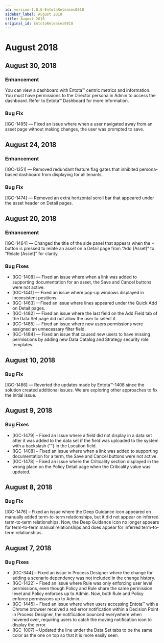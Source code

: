 ```yaml
---
id: version-1.0.0-EntotaReleases0818
sidebar_label: August 2018
title: August 2018
original_id: EntotaReleases0818
---
```


# August 2018

## August 30, 2018

### Enhancement

You can view a dashboard with Entota™ centric metrics and information. You must have permissions to the Director persona in Admin to access the dashboard. Refer to Entota™ Dashboard for more information.

### Bug Fix

[IGC-1495] — Fixed an issue where when a user navigated away from an asset page without making changes, the user was prompted to save.

## August 24, 2018

### Enhancement

[IGC-1351] — Removed redundant feature flag gates that inhibited persona-based dashboard from displaying for all tenants.

### Bug Fix

[IGC-1474] — Removed an extra horizontal scroll bar that appeared under the asset header on Detail pages.

## August 20, 2018

### Enhancement

[IGC-1464] — Changed the title of the side panel that appears when the + button is pressed to relate an asset on a Detail page from “Add [Asset]” to “Relate [Asset]” for clarity.

### Bug Fixes

* [IGC-1408] — Fixed an issue where when a link was added to supporting documentation for an asset, the Save and Cancel buttons were not active.
* [IGC-1441] — Fixed an issue where pop-up windows displayed in inconsistent positions.
* [IGC-1463] —Fixed an issue where lines appeared under the Quick Add on Detail pages.
* [IGC-1482] — Fixed an issue where the last field on the Add Field tab of the Data Set page did not allow the user to select it.
* [IGC-1485] — Fixed an issue where new users permissions were assigned an unnecessary filter field.
* [IGC-1484] — Fixed an issue that caused new users to have missing permissions by adding new Data Catalog and Strategy security role templates.

## August 10, 2018

### Bug Fix

[IGC-1486] — Reverted the updates made by Entota™‌-1408 since the solution created additional issues. We are exploring other approaches to fix the initial issue.

## August 9, 2018

### Bug Fixes

* [IGC-1479] – Fixed an issue where a field did not display in a data set after it was added to the data set if the field was uploaded to the system with a backslash ("\") in the Location field.
* [IGC-1408] – Fixed an issue where when a link was added to supporting documentation for a term, the Save and Cancel buttons were not active.
* [IGC-1478] – Fixed an issue where the Criticality section displayed in the wrong place on the Policy Detail page when the Criticality value was updated.

## August 8, 2018

### Bug Fix

[IGC-1476] – Fixed an issue where the Deep Guidance icon appeared on manually added term-to-term relationships, but it did not appear on inferred term-to-term relationships. Now, the Deep Guidance icon no longer appears for term-to-term manual relationships and does appear for inferred term-to-term relationships.

## August 7, 2018

### Bug Fixes

* [IGC-344] – Fixed an issue in Process Designer where the change for adding a scenario dependency was not included in the change history.
* [IGC-1422] – Fixed an issue where Rule was only enforcing user level permissions, even though Policy and Rule share the same permission level and Policy enforces up to Admin. Now, both Rule and Policy enforce permissions up to Admin.
* [IGC-1445] – Fixed an issue where when users accessing Entota™ with a Chrome browser received a red error notification within a Decision Point in Process Designer, the notification bounced everywhere when hovered over, requiring users to catch the moving notification icon to display the error.
* [IGC-1007] – Updated the line under the Data Set tabs to be the same color as the one on top so that it is more easily seen.